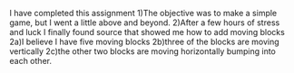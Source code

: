 I have completed this assignment
1)The objective was to make a simple game, but I went a little above and beyond.
2)After a few hours of stress and luck I finally found source that showed me how to add moving blocks
     2a)I believe I have five moving blocks
     2b)three of the blocks are moving vertically
     2c)the other two blocks are moving horizontally bumping into each other.
